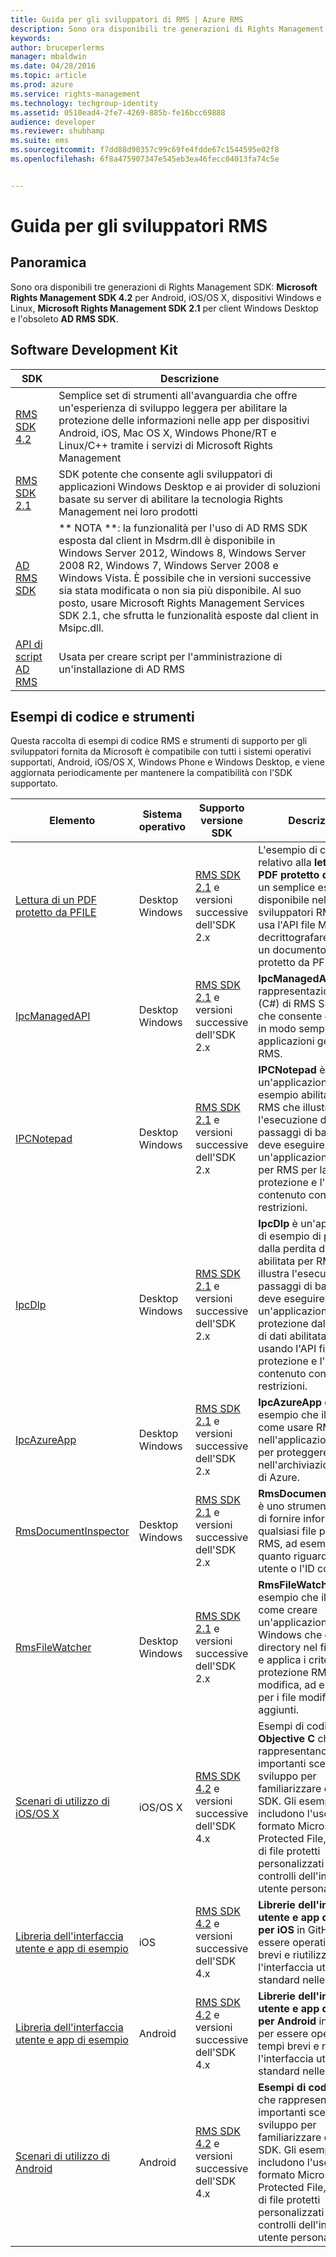 ```yaml
---
title: Guida per gli sviluppatori di RMS | Azure RMS
description: Sono ora disponibili tre generazioni di Rights Management SDK.
keywords: 
author: bruceperlerms
manager: mbaldwin
ms.date: 04/28/2016
ms.topic: article
ms.prod: azure
ms.service: rights-management
ms.technology: techgroup-identity
ms.assetid: 0510ead4-2fe7-4269-885b-fe16bcc69888
audience: developer
ms.reviewer: shubhamp
ms.suite: ems
ms.sourcegitcommit: f7dd88d90357c99c69fe4fdde67c1544595e02f8
ms.openlocfilehash: 6f8a475907347e545eb3ea46fecc04013fa74c5e


---
```


# Guida per gli sviluppatori RMS

## Panoramica ##
Sono ora disponibili tre generazioni di Rights Management SDK: **Microsoft Rights Management SDK 4.2** per Android, iOS/OS X, dispositivi Windows e Linux, **Microsoft Rights Management SDK 2.1** per client Windows Desktop e l'obsoleto **AD RMS SDK**.

## Software Development Kit ##
| SDK | Descrizione |
|------|---------|
| [RMS SDK 4.2](active-directory-rights-management-services-multi-platform-thin-client-sdk-portal.md) | Semplice set di strumenti all'avanguardia che offre un'esperienza di sviluppo leggera per abilitare la protezione delle informazioni nelle app per dispositivi Android, iOS, Mac OS X, Windows Phone/RT e Linux/C++ tramite i servizi di Microsoft Rights Management |
| [RMS SDK 2.1](microsoft-information-protection-and-control-client-portal.md) | SDK potente che consente agli sviluppatori di applicazioni Windows Desktop e ai provider di soluzioni basate su server di abilitare la tecnologia Rights Management nei loro prodotti|
|[AD RMS SDK]()|** NOTA **: la funzionalità per l'uso di AD RMS SDK esposta dal client in Msdrm.dll è disponibile in Windows Server 2012, Windows 8, Windows Server 2008 R2, Windows 7, Windows Server 2008 e Windows Vista. È possibile che in versioni successive sia stata modificata o non sia più disponibile. Al suo posto, usare Microsoft Rights Management Services SDK 2.1, che sfrutta le funzionalità esposte dal client in Msipc.dll.|
|[API di script AD RMS]()| Usata per creare script per l'amministrazione di un'installazione di AD RMS|

## Esempi di codice e strumenti ##
Questa raccolta di esempi di codice RMS e strumenti di supporto per gli sviluppatori fornita da Microsoft è compatibile con tutti i sistemi operativi supportati, Android, iOS/OS X, Windows Phone e Windows Desktop, e viene aggiornata periodicamente per mantenere la compatibilità con l'SDK supportato.

| Elemento | Sistema operativo | Supporto versione SDK | Descrizione |
|------|------------------|------------------------|-------------|
| [Lettura di un PDF protetto da PFILE](https://blogs.msdn.microsoft.com/rms/2015/11/09/reading-a-pfile-protected-pdf/) | Desktop Windows| [RMS SDK 2.1](microsoft-information-protection-and-control-client-portal.md) e versioni successive dell'SDK 2.x | L'esempio di codice relativo alla **lettura di un PDF protetto da PFILE** è un semplice esempio disponibile nel blog per sviluppatori RMS che usa l'API file MSIPC per decrittografare e aprire un documento PDF protetto da PFILE.|
| [IpcManagedAPI](https://github.com/Azure-Samples/active-directory-dotnet-rms) | Desktop Windows | [RMS SDK 2.1](microsoft-information-protection-and-control-client-portal.md) e versioni successive dell'SDK 2.x | **IpcManagedAPI** è una rappresentazione .NET (C#) di RMS SDK 2.1 che consente di abilitare in modo semplice le applicazioni gestite per RMS.|
| [IPCNotepad](https://code.msdn.microsoft.com/ipcnotepad-sample-f67dae80) | Desktop Windows | [RMS SDK 2.1](microsoft-information-protection-and-control-client-portal.md) e versioni successive dell'SDK 2.x| **IPCNotepad** è un'applicazione di esempio abilitata per RMS che illustra l'esecuzione dei passaggi di base che deve eseguire un'applicazione abilitata per RMS per la protezione e l'utilizzo di contenuto con restrizioni.|
| [IpcDlp](https://github.com/Azure-Samples/active-directory-dotnet-rms)|Desktop Windows|[RMS SDK 2.1](microsoft-information-protection-and-control-client-portal.md) e versioni successive dell'SDK 2.x|**IpcDlp** è un'applicazione di esempio di protezione dalla perdita di dati abilitata per RMS che illustra l'esecuzione dei passaggi di base che deve eseguire un'applicazione di protezione dalla perdita di dati abilitata per RMS usando l'API file per la protezione e l'utilizzo di contenuto con restrizioni.|
| [IpcAzureApp](https://github.com/Azure-Samples/active-directory-dotnet-rms) | Desktop Windows|[RMS SDK 2.1](microsoft-information-protection-and-control-client-portal.md) e versioni successive dell'SDK 2.x|**IpcAzureApp** è un esempio che illustra come usare RMS SDK nell'applicazione Azure per proteggere i dati nell'archiviazione BLOB di Azure.|
| [RmsDocumentInspector](https://github.com/Azure-Samples/active-directory-dotnet-rms) | Desktop Windows|[RMS SDK 2.1](microsoft-information-protection-and-control-client-portal.md) e versioni successive dell'SDK 2.x|**RmsDocumentInspector** è uno strumento in grado di fornire informazioni su qualsiasi file protetto da RMS, ad esempio per quanto riguarda i diritti utente o l'ID contenuto.|
| [RmsFileWatcher](https://github.com/Azure-Samples/active-directory-dotnet-rms) | Desktop Windows|[RMS SDK 2.1](microsoft-information-protection-and-control-client-portal.md) e versioni successive dell'SDK 2.x|**RmsFileWatcher** è un esempio che illustra come creare un'applicazione Windows che controlla le directory nel file system e applica i criteri di protezione RMS a ogni modifica, ad esempio per i file modificati o aggiunti.|
| [Scenari di utilizzo di iOS/OS X](https://msdn.microsoft.com/library/dn758307(v=vs.85).aspx) |iOS/OS X|[RMS SDK 4.2](active-directory-rights-management-services-multi-platform-thin-client-sdk-portal.md) e versioni successive dell'SDK 4.x|Esempi di codice **Objective C** che rappresentano importanti scenari di sviluppo per familiarizzare con RMS SDK. Gli esempi includono l'uso del formato Microsoft Protected File, di formati di file protetti personalizzati e di controlli dell'interfaccia utente personalizzati.|
| [Libreria dell'interfaccia utente e app di esempio](https://github.com/AzureAD/rms-sdk-ui-for-ios) |iOS|[RMS SDK 4.2](active-directory-rights-management-services-multi-platform-thin-client-sdk-portal.md) e versioni successive dell'SDK 4.x|**Librerie dell'interfaccia utente e app di esempio per iOS** in GitHub, per essere operativi in tempi brevi e riutilizzare l'interfaccia utente standard nelle app.|
| [Libreria dell'interfaccia utente e app di esempio](https://github.com/AzureAD/rms-sdk-ui-for-android) |Android|[RMS SDK 4.2](active-directory-rights-management-services-multi-platform-thin-client-sdk-portal.md) e versioni successive dell'SDK 4.x|**Librerie dell'interfaccia utente e app di esempio per Android** in GitHub, per essere operativi in tempi brevi e riutilizzare l'interfaccia utente standard nelle app.|
| [Scenari di utilizzo di Android](https://msdn.microsoft.com/en-us/library/dn758246(v=vs.85).aspx) |Android|[RMS SDK 4.2](active-directory-rights-management-services-multi-platform-thin-client-sdk-portal.md) e versioni successive dell'SDK 4.x|**Esempi di codice Java** che rappresentano importanti scenari di sviluppo per familiarizzare con RMS SDK. Gli esempi includono l'uso del formato Microsoft Protected File, di formati di file protetti personalizzati e di controlli dell'interfaccia utente personalizzati.|



<!--HONumber=Jun16_HO4-->


